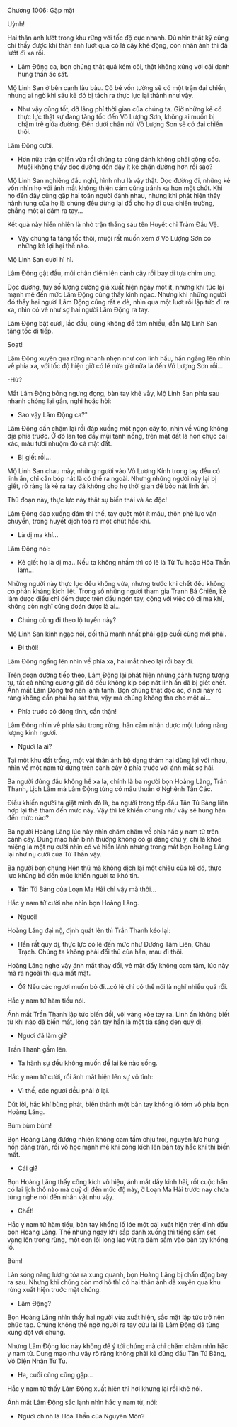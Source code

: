 




Chương 1006: Gặp mặt


Uỳnh!

Hai thân ảnh lướt trong khu rừng với tốc độ cực nhanh. Dù nhìn thật kỹ cũng chỉ thấy được khi thân ảnh lướt qua có lá cây khẽ động, còn nhân ảnh thì đã lướt đi xa rồi.

- Lâm Động ca, bọn chúng thật quá kém cỏi, thật không xứng với cái danh hung thần ác sát.

Mộ Linh San ở bên cạnh làu bàu. Cô bé vốn tưởng sẽ có một trận đại chiến, nhưng ai ngờ khi sáu kẻ đó bị tách ra thực lực lại thành như vậy.

- Như vậy cũng tốt, dỡ lãng phí thời gian của chúng ta. Giờ những kẻ có thực lực thật sự đang tăng tốc đến Vô Lượng Sơn, không ai muốn bị chậm trễ giữa đường. Đến dưới chân núi Vô Lượng Sơn sẽ có đại chiến thôi.

Lâm Động cười.

- Hơn nữa trận chiến vừa rồi chúng ta cũng đánh không phải công cốc. Muội không thấy dọc đường đến đây ít kẻ chặn đường hơn rồi sao?

Mộ Linh San nghiêng đầu nghĩ, hình như là vậy thật. Dọc đường đi, những kẻ vốn nhìn họ với ánh mắt không thiện cảm cũng tránh xa hơn một chút. Khi họ đến đây cũng gặp hai toán người đánh nhau, nhưng khi phát hiện thấy hành tung của họ là chúng đều dừng lại đổ cho họ đi qua chiến trường, chẳng một ai dám ra tay...

Kết quả này hiển nhiên là nhờ trận thắng sáu tên Huyết chỉ Trảm Đầu Vệ.

- Vậy chúng ta tăng tốc thôi, muội rất muốn xem ở Vô Lượng Sơn có những kẻ lợi hại thế nào.

Mộ Linh San cười hì hì.

Lâm Động gật đầu, mũi chân điểm lên cành cây rồi bay di tựa chim ưng.

Dọc đường, tuy số lượng cường giả xuất hiện ngày một ít, nhưng khí tức lại mạnh mẽ đến mức Lâm Động cũng thấy kinh ngạc. Nhưng khi những người đó thấy hai người Lâm Động cũng rất e dè, nhìn qua một lượt rồi lập tức đi ra xa, nhìn có vẻ như sợ hai người Lâm Động ra tay.

Lâm Động bật cười, lắc đầu, cũng không để tâm nhiều, dẫn Mộ Linh San tăng tốc đi tiếp.

Soạt!

Lâm Động xuyên qua rừng nhanh nhẹn như con linh hầu, hắn ngẩng lên nhìn về phía xa, với tốc độ hiện giờ có lẽ nửa giờ nữa là đến Vô Lượng Sơn rồi...

-Hừ?

Mắt Lâm Động bỗng ngưng đọng, bàn tay khẽ vẫy, Mộ Linh San phía sau nhanh chóng lại gần, nghi hoặc hòi:

- Sao vậy Lâm Động ca?"

Lâm Động dần chậm lại rồi đáp xuống một ngọn cây to, nhìn về vùng không địa phía trước. Ở đó lan tỏa đầy mùi tanh nồng, trên mặt đất là hon chục cái xác, máu tươi nhuộm đỏ cả mặt đất.

- BỊ giết rồi...

Mộ Linh San chau mày, những người vào Vô Lượng Kính trong tay đều có linh ấn, chỉ cần bóp nát là có thể ra ngoài. Nhưng những người này lại bị giết, rõ ràng là kẻ ra tay đã không cho họ thời gian để bóp nát linh ấn.

Thủ đoạn này, thực lực này thật sụ biến thái và ác độc!

Lâm Động đáp xuống đám thi thể, tay quệt một ít máu, thôn phệ lực vận chuyển, trong huyết dịch tòa ra một chút hắc khí.

- Là dị ma khí...

Lâm Động nói:

- Kẻ giết họ là dị ma...Nếu ta không nhầm thì có lẽ là Từ Tu hoặc Hỏa Thần làm...

Những người này thực lực đều không vừa, nhưng trước khi chết đều không có phản kháng kịch liệt. Trong số những người tham gia Tranh Bá Chiến, kẻ làm được điều chỉ đếm được trên đầu ngón tay, cộng với việc có dị ma khí, không còn nghĩ cũng đoán được là ai...

- Chúng cũng đi theo lộ tuyến này?

Mộ Linh San kinh ngạc nói, đối thủ mạnh nhất phải gặp cuối cùng mới phải.

- Đi thôi!

Lâm Động ngẩng lên nhìn về phía xa, hai mắt nheo lại rồi bay đi.

Trên đoạn đường tiếp theo, Lâm Động lại phát hiện những cảnh tượng tương tự, tất cả những cường giả đó đều không kịp bóp nát linh ấn đã bị giết chết. Ánh mắt Lâm Động trở nên lạnh tanh. Bọn chúng thật độc ác, ở nơi này rõ ràng không cần phải hạ sát thủ, vậy mà chúng không tha cho một ai...

- Phía trước có động tĩnh, cẩn thận!

Lâm Động nhìn về phía sâu trong rừng, hắn cảm nhận dược một luồng năng lượng kinh người.

- Ngươi là ai?

Tại một khu đất trống, một vài thân ảnh bộ dạng thảm hại dừng lại với nhau, nhìn về một nam tử đứng trên cành cây ở phía trước với ánh mắt sợ hãi.

Ba người đứng đầu không hề xa lạ, chính là ba người bọn Hoàng Lãng, Trần Thanh, Lịch Lâm mà Lâm Động từng có mâu thuẫn ở Nghênh Tân Các.

Điều khiến người ta giật mình đó là, ba người trong tốp đầu Tân Tú Bảng liên hợp lại thê thảm đến mức này. Vậy thì kẻ khiến chúng như vậy sẽ hung hãn đến mức nào?

Ba người Hoàng Lăng lúc này nhìn chăm chăm về phía hắc y nam tử trên cành cây. Dung mạo hắn binh thường không có gì dáng chú ý, chỉ là khóe miệng là một nụ cười nhìn có vẻ hiền lành nhưng trong mắt bọn Hoàng Lăng lại như nụ cười của Tử Thần vậy.

Ba người bọn chúng Hên thú mà không địch lại một chiêu của kẻ đó, thực lực khủng bố đến mức khiến người ta khó tin.

- Tần Tú Bảng của Loạn Ma Hải chỉ vậy mà thôi...

Hắc y nam tử cười nhẹ nhìn bọn Hoàng Lăng.

- Ngươi!

Hoàng Lăng đại nộ, định quát lên thì Trần Thanh kéo lại:

- Hắn rất quy dị, thực lực có lẽ đến mức như Đường Tâm Liên, Châu Trạch. Chúng ta không phải đối thủ của hắn, mau đi thôi.

Hoàng Lăng nghe vậy ánh mắt thay đổi, vẻ mặt đầy không cam tâm, lúc này mà ra ngoài thì quá mất mặt.

- Ồ? Nếu các ngươi muốn bỏ đi...có lẽ chỉ có thể nói là nghĩ nhiều quá rồi.

Hắc y nam tử hàm tiếu nói.

Ánh mắt Trần Thanh lập tức biến đổi, vội vàng xòe tay ra. Linh ấn không biết từ khi nào đã biến mất, lòng bàn tay hắn là một tia sáng đen quỷ dị.

- Ngươi đã làm gì?

Trần Thanh gầm lên.

- Ta hành sự đều không muốn để lại kẻ nào sống.

Hắc y nam tử cười, rồi ánh mắt hiện lên sự vô tình:

- Vì thế, các ngươi đều phải ở lại.

Dứt lời, hắc khí bùng phát, biến thành một bàn tay khổng lồ tóm vồ phía bọn Hoàng Lăng.

Bùm bùm bùm!

Bọn Hoàng Lăng đương nhiên không cam tầm chịu trói, nguyên lực hùng hồn dâng tràn, rồi võ học mạnh mẽ khi công kích lên bàn tay hắc khí thì biến mất.

- Cái gì?

Bọn Hoàng Lăng thấy công kích vô hiệu, ánh mắt dầy kinh hãi, rốt cuộc hắn có lai lịch thổ nào mà quỷ dị đến mức độ này, ỡ Loạn Ma Hải trước nay chưa từng nghe nói đến nhân vật như vậy.

- Chết!

Hắc y nam tử hàm tiếu, bàn tay khổng lồ lóe một cái xuất hiện trên đỉnh dầu bọn Hoàng Lăng. Thế nhưng ngay khi sắp đanh xuống thì tiếng sấm sét vang lên trong rừng, một con lôi long lao vút ra đâm sầm vào bàn tay khổng lồ.

Bùm!

Làn sóng năng lượng tỏa ra xung quanh, bọn Hoàng Lăng bị chấn động bay ra sau. Nhưng khi chúng còn mơ hồ thì có hai thân ảnh dã xuyên qua khu rừng xuất hiện trước mặt chúng.

- Lâm Động?

Bọn Hoàng Lăng nhìn thấy hai người vừa xuất hiện, sắc mặt lập tức trở nên phức tạp. Chúng không thể ngờ người ra tay cứu lại là Lâm Động dã từng xung dột với chúng.

Nhưng Lâm Động lúc này không để ý tới chúng mà chỉ chăm chăm nhìn hắc y nam tử. Dung mạo như vậy rõ ràng không phải kẻ đứng đầu Tân Tú Bảng, Vô Diện Nhân Từ Tu.

- Ha, cuối cùng cũng gặp...

Hắc y nam tử thấy Lâm Động xuất hiện thì hơi khựng lại rồi khẽ nói.

Ánh mắt Lâm Động sắc lạnh nhìn hắc y nam tử, nói:

- Ngươi chính là Hỏa Thần của Nguyên Môn?





